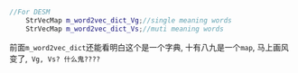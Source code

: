 ```cxx
//For DESM
    StrVecMap m_word2vec_dict_Vg;//single meaning words
    StrVecMap m_word2vec_dict_Vs;//muti meaning words
```

前面`m_word2vec_dict`还能看明白这个是一个字典, 十有八九是一个`map`, 马上画风变了,` Vg, Vs? 什么鬼????`
